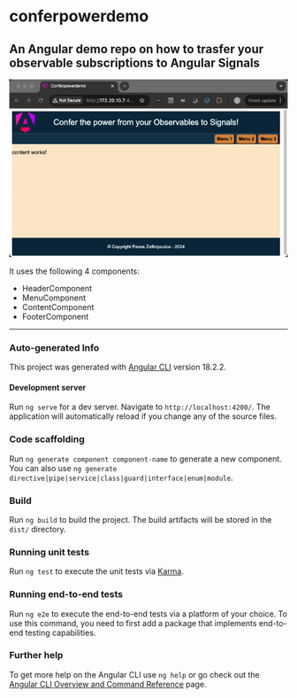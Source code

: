 # conferpowerdemo

## An Angular demo repo on how to trasfer your observable subscriptions to Angular Signals

![screen-shoot](/src/assets/images/confer-power.png)

It uses the following 4 components:

* HeaderComponent
* MenuComponent
* ContentComponent
* FooterComponent

----
### Auto-generated Info

This project was generated with [Angular CLI](https://github.com/angular/angular-cli) version 18.2.2.

#### Development server

Run `ng serve` for a dev server. Navigate to `http://localhost:4200/`. The application will automatically reload if you change any of the source files.

### Code scaffolding

Run `ng generate component component-name` to generate a new component. You can also use `ng generate directive|pipe|service|class|guard|interface|enum|module`.

### Build

Run `ng build` to build the project. The build artifacts will be stored in the `dist/` directory.

### Running unit tests

Run `ng test` to execute the unit tests via [Karma](https://karma-runner.github.io).

### Running end-to-end tests

Run `ng e2e` to execute the end-to-end tests via a platform of your choice. To use this command, you need to first add a package that implements end-to-end testing capabilities.

### Further help

To get more help on the Angular CLI use `ng help` or go check out the [Angular CLI Overview and Command Reference](https://angular.dev/tools/cli) page.
